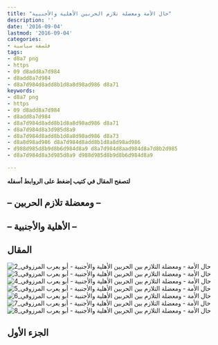 ```yaml
---
title: "حال الأمة ومعضلة تلازم الحربين الأهلية والأجنبية"
description: ''
date: '2016-09-04'
lastmod: '2016-09-04'
categories:
- فلسفة سياسية
tags:
- d8a7 png
- https
- 09 d8add8a7d984
- d8add8a7d984
- d8a7d984d8add8b1d8a8d98ad986 d8a71
keywords:
- d8a7 png
- https
- 09 d8add8a7d984
- d8add8a7d984
- d8a7d984d8add8b1d8a8d98ad986 d8a71
- d8a7d984d8a3d985d8a9
- d8a7d984d8add8b1d8a8d98ad986 d8a73
- d8a8d98ad986 d8a7d984d8add8b1d8a8d98ad986
- d988d985d8b9d8b6d984d8a9 d8a7d984d8aad984d8a7d8b2d985
- d8a7d984d8a3d985d8a9 d988d985d8b9d8b6d984d8a9

---
```

**لتصفح المقال في كتيب إضغط على الروابط أسفله**

## **– ومعضلة تلازم الحربين –**

## **– الأهلية والأجنبية –**

## المقال

![حال الأمة - ومعضلة التلازم بين الحربين الأهلية والأجنبية - أبو يعرب المرزوقي_2](https://abouyaarebmarzouki.wordpress.com/wp-content/uploads/2016/09/d8add8a7d984-d8a7d984d8a3d985d8a9-d988d985d8b9d8b6d984d8a9-d8a7d984d8aad984d8a7d8b2d985-d8a8d98ad986-d8a7d984d8add8b1d8a8d98ad986-d8a7.png?w=648) ![حال الأمة - ومعضلة التلازم بين الحربين الأهلية والأجنبية - أبو يعرب المرزوقي_3](https://abouyaarebmarzouki.wordpress.com/wp-content/uploads/2016/09/d8add8a7d984-d8a7d984d8a3d985d8a9-d988d985d8b9d8b6d984d8a9-d8a7d984d8aad984d8a7d8b2d985-d8a8d98ad986-d8a7d984d8add8b1d8a8d98ad986-d8a71.png?w=648) ![حال الأمة - ومعضلة التلازم بين الحربين الأهلية والأجنبية - أبو يعرب المرزوقي_4](https://abouyaarebmarzouki.wordpress.com/wp-content/uploads/2016/09/d8add8a7d984-d8a7d984d8a3d985d8a9-d988d985d8b9d8b6d984d8a9-d8a7d984d8aad984d8a7d8b2d985-d8a8d98ad986-d8a7d984d8add8b1d8a8d98ad986-d8a72.png?w=648) ![حال الأمة - ومعضلة التلازم بين الحربين الأهلية والأجنبية - أبو يعرب المرزوقي_5](https://abouyaarebmarzouki.wordpress.com/wp-content/uploads/2016/09/d8add8a7d984-d8a7d984d8a3d985d8a9-d988d985d8b9d8b6d984d8a9-d8a7d984d8aad984d8a7d8b2d985-d8a8d98ad986-d8a7d984d8add8b1d8a8d98ad986-d8a73.png?w=648) ![حال الأمة - ومعضلة التلازم بين الحربين الأهلية والأجنبية - أبو يعرب المرزوقي_6](https://abouyaarebmarzouki.wordpress.com/wp-content/uploads/2016/09/d8add8a7d984-d8a7d984d8a3d985d8a9-d988d985d8b9d8b6d984d8a9-d8a7d984d8aad984d8a7d8b2d985-d8a8d98ad986-d8a7d984d8add8b1d8a8d98ad986-d8a74.png?w=648) ![حال الأمة - ومعضلة التلازم بين الحربين الأهلية والأجنبية - أبو يعرب المرزوقي_7](https://abouyaarebmarzouki.wordpress.com/wp-content/uploads/2016/09/d8add8a7d984-d8a7d984d8a3d985d8a9-d988d985d8b9d8b6d984d8a9-d8a7d984d8aad984d8a7d8b2d985-d8a8d98ad986-d8a7d984d8add8b1d8a8d98ad986-d8a75.png?w=648) ![حال الأمة - ومعضلة التلازم بين الحربين الأهلية والأجنبية - أبو يعرب المرزوقي_8](https://abouyaarebmarzouki.wordpress.com/wp-content/uploads/2016/09/d8add8a7d984-d8a7d984d8a3d985d8a9-d988d985d8b9d8b6d984d8a9-d8a7d984d8aad984d8a7d8b2d985-d8a8d98ad986-d8a7d984d8add8b1d8a8d98ad986-d8a76.png?w=648)

## الجزء الأول

###